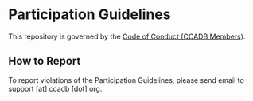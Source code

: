 # Participation Guidelines

This repository is governed by the [Code of Conduct (CCADB Members)](https://docs.google.com/document/d/1BeP7YJVJlRzXTwDm9r_VJhsuhQ_1tj0g7fDbdk6zk4k/edit?usp=sharing). 

## How to Report
To report violations of the Participation Guidelines, please send email to support [at] ccadb [dot] org.
